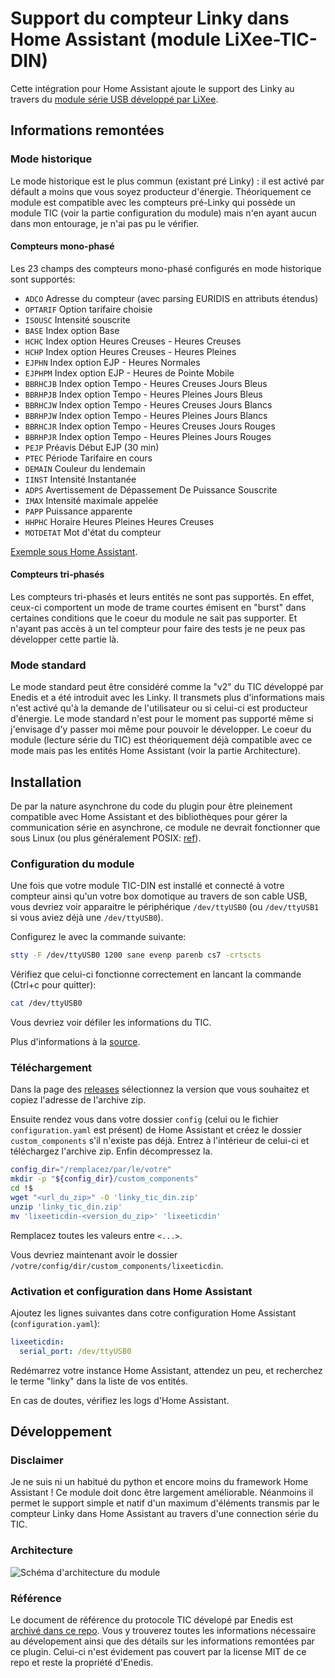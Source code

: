 # Support du compteur Linky dans Home Assistant (module LiXee-TIC-DIN)

Cette intégration pour Home Assistant ajoute le support des Linky au travers du [module série USB développé par LiXee](https://lixee.fr/produits/30-tic-din-3770014375070.html).

## Informations remontées

### Mode historique

Le mode historique est le plus commun (existant pré Linky) : il est activé par défault a moins que vous soyez producteur d'énergie. Théoriquement ce module est compatible avec les compteurs pré-Linky qui possède un module TIC (voir la partie configuration du module) mais n'en ayant aucun dans mon entourage, je n'ai pas pu le vérifier.

#### Compteurs mono-phasé

Les 23 champs des compteurs mono-phasé configurés en mode historique sont supportés:

* `ADCO` Adresse du compteur (avec parsing EURIDIS en attributs étendus)
* `OPTARIF` Option tarifaire choisie
* `ISOUSC` Intensité souscrite
* `BASE` Index option Base
* `HCHC` Index option Heures Creuses - Heures Creuses
* `HCHP` Index option Heures Creuses - Heures Pleines
* `EJPHN` Index option EJP - Heures Normales
* `EJPHPM` Index option EJP - Heures de Pointe Mobile
* `BBRHCJB` Index option Tempo - Heures Creuses Jours Bleus
* `BBRHPJB` Index option Tempo - Heures Pleines Jours Bleus
* `BBRHCJW` Index option Tempo - Heures Creuses Jours Blancs
* `BBRHPJW` Index option Tempo - Heures Pleines Jours Blancs
* `BBRHCJR` Index option Tempo - Heures Creuses Jours Rouges
* `BBRHPJR` Index option Tempo - Heures Pleines Jours Rouges
* `PEJP` Préavis Début EJP (30 min)
* `PTEC` Période Tarifaire en cours
* `DEMAIN` Couleur du lendemain
* `IINST` Intensité Instantanée
* `ADPS` Avertissement de Dépassement De Puissance Souscrite
* `IMAX` Intensité maximale appelée
* `PAPP` Puissance apparente
* `HHPHC` Horaire Heures Pleines Heures Creuses
* `MOTDETAT` Mot d'état du compteur

[Exemple sous Home Assistant](https://github.com/hekmon/lixeeticdin/raw/v1.0.1/res/SCR-20220706-inu.png).

#### Compteurs tri-phasés

Les compteurs tri-phasés et leurs entités ne sont pas supportés. En effet, ceux-ci comportent un mode de trame courtes émisent en "burst" dans certaines conditions que le coeur du module ne sait pas supporter. Et n'ayant pas accès à un tel compteur pour faire des tests je ne peux pas développer cette partie là.

### Mode standard

Le mode standard peut être considéré comme la "v2" du TIC développé par Enedis et a été introduit avec les Linky. Il transmets plus d'informations mais n'est activé qu'à la demande de l'utilisateur ou si celui-ci est producteur d'énergie. Le mode standard n'est pour le moment pas supporté même si j'envisage d'y passer moi même pour pouvoir le développer. Le coeur du module (lecture série du TIC) est théoriquement déjà compatible avec ce mode mais pas les entités Home Assistant (voir la partie Architecture).

## Installation

De par la nature asynchrone du code du plugin pour être pleinement compatible avec Home Assistant et des bibliothèques pour gérer la communication série en asynchrone, ce module ne devrait fonctionner que sous Linux (ou plus généralement POSIX: [ref](https://github.com/pyserial/pyserial-asyncio/blob/v0.6/serial_asyncio/__init__.py#L13-L16)).

### Configuration du module

Une fois que votre module TIC-DIN est installé et connecté à votre compteur ainsi qu'un votre box domotique au travers de son cable USB, vous devriez voir apparaitre le périphérique `/dev/ttyUSB0` (ou `/dev/ttyUSB1` si vous aviez déjà une `/dev/ttyUSB0`).

Configurez le avec la commande suivante:

```bash
stty -F /dev/ttyUSB0 1200 sane evenp parenb cs7 -crtscts
```

Vérifiez que celui-ci fonctionne correctement en lancant la commande (Ctrl+c pour quitter):

```bash
cat /dev/ttyUSB0
```

Vous devriez voir défiler les informations du TIC.


Plus d'informations à la [source](https://faire-ca-soi-meme.fr/domotique/2016/09/12/module-teleinformation-tic/).

### Téléchargement

Dans la page des [releases](https://github.com/hekmon/lixeeticdin/releases) sélectionnez la version que vous souhaitez et copiez l'adresse de l'archive zip.

Ensuite rendez vous dans votre dossier `config` (celui ou le fichier `configuration.yaml` est présent) de Home Assistant et créez le dossier `custom_components` s'il n'existe pas déjà. Entrez à l'intérieur de celui-ci et téléchargez l'archive zip. Enfin décompressez la.

```bash
config_dir="/remplacez/par/le/votre"
mkdir -p "${config_dir}/custom_components"
cd !$
wget "<url_du_zip>" -O 'linky_tic_din.zip'
unzip 'linky_tic_din.zip'
mv 'lixeeticdin-<version_du_zip>' 'lixeeticdin'
```

Remplacez toutes les valeurs entre `<...>`.

Vous devriez maintenant avoir le dossier `/votre/config/dir/custom_components/lixeeticdin`.

### Activation et configuration dans Home Assistant

Ajoutez les lignes suivantes dans cotre configuration Home Assistant (`configuration.yaml`):

```yaml
lixeeticdin:
  serial_port: /dev/ttyUSB0
```

Redémarrez votre instance Home Assistant, attendez un peu, et recherchez le terme "linky" dans la liste de vos entités.

En cas de doutes, vérifiez les logs d'Home Assistant.

## Développement
### Disclaimer

Je ne suis ni un habitué du python et encore moins du framework Home Assistant ! Ce module doit donc être largement améliorable. Néanmoins il permet le support simple et natif d'un maximum d'éléments transmis par le compteur Linky dans Home Assistant au travers d'une connection série du TIC.

### Architecture

![Schéma d'architecture du module](https://github.com/hekmon/lixeeticdin/raw/v1.0.1/res/lixeeticdin_archi.excalidraw.png "Schéma d'architecture du module")

### Référence

Le document de référence du protocole TIC dévelopé par Enedis est [archivé dans ce repo](https://github.com/hekmon/lixeeticdin/raw/v1.0.1/Enedis-NOI-CPT_54E.pdf). Vous y trouverez toutes les informations nécessaire au dévelopement ainsi que des détails sur les informations remontées par ce plugin. Celui-ci n'est évidement pas couvert par la license MIT de ce repo et reste la propriété d'Enedis.
